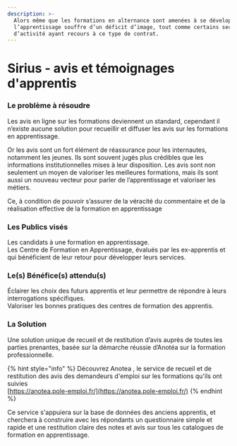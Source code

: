 ```yaml
---
description: >-
  Alors même que les formations en alternance sont amenées à se développer,
  l’apprentissage souffre d’un déficit d’image, tout comme certains secteurs
  d’activité ayant recours à ce type de contrat.
---
```


# Sirius - avis et témoignages d'apprentis

### Le problème à résoudre

Les avis en ligne sur les formations deviennent un standard, cependant il n’existe aucune solution pour recueillir et diffuser les avis sur les formations en apprentissage.

Or les avis sont un fort élément de réassurance pour les internautes, notamment les jeunes. Ils sont souvent jugés plus crédibles que les informations institutionnelles mises à leur disposition. Les avis sont non seulement un moyen de valoriser les meilleures formations, mais ils sont aussi un nouveau vecteur pour parler de l’apprentissage et valoriser les métiers.

Ce, à condition de pouvoir s’assurer de la véracité du commentaire et de la réalisation effective de la formation en apprentissage

### Les Publics visés

Les candidats à une formation en apprentissage.  
Les Centre de Formation en Apprentissage, évalués par les ex-apprentis et qui bénéficient de leur retour pour développer leurs services.



### Le\(s\) Bénéfice\(s\) attendu\(s\)

Éclairer les choix des futurs apprentis et leur permettre de répondre à leurs interrogations spécifiques.  
Valoriser les bonnes pratiques des centres de formation des apprentis.



### La  Solution

Une solution unique de recueil et de restitution d’avis auprès de toutes les parties prenantes, basée sur la démarche réussie d’Anotéa sur la formation professionnelle.

{% hint style="info" %}
Découvrez Anotea , le service de recueil et de restitution des avis des demandeurs d'emploi sur les formations qu'ils ont suivies  
[https://anotea.pole-emploi.fr/](https://anotea.pole-emploi.fr/)
{% endhint %}

Ce service s'appuiera sur la base de données des anciens apprentis, et cherchera à construire avec les répondants un questionnaire simple et rapide et une restitution claire des notes et avis sur tous les catalogues de formation en apprentissage.

